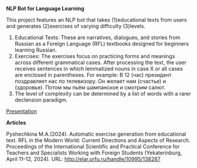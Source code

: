 **NLP Bot for Language Learning**

This project features an NLP bot that takes (1)educational texts from users and generates (2)exercises of varying difficulty (3)levels.

1. Educational Texts: These are narratives, dialogues, and stories from Russian as a Foreign Language (RFL) textbooks designed for beginners learning Russian.
2. Exercises: The exercises focus on practicing forms and meanings across different grammatical cases. After processing the text, the user receives sentences in which lemmatized nouns in case X or all cases are enclosed in parentheses. For example: В 12 (час) президент поздравляет нас по телевизору. Он желает нам (счастье) и (здоровье). Потом мы пьём шампанское и смотрим салют.
3. The level of complexity can be determined by a list of words with a rarer declension paradigm.
   
[Presentation](https://view.genially.com/660ef0abdeffd1001476c389/presentation-auto-gen-pres)

**Articles**

Pyshechkina M.A.(2024). Automatic exercise generation from educational text. RFL in the Modern World: Current Directions and Aspects of Research. Proceedings of the International Scientific and Practical Conference for Teachers and Specialists Working with Foreign Students (Yekaterinburg, April 11–12, 2024). URL: http://elar.urfu.ru/handle/10995/138287

